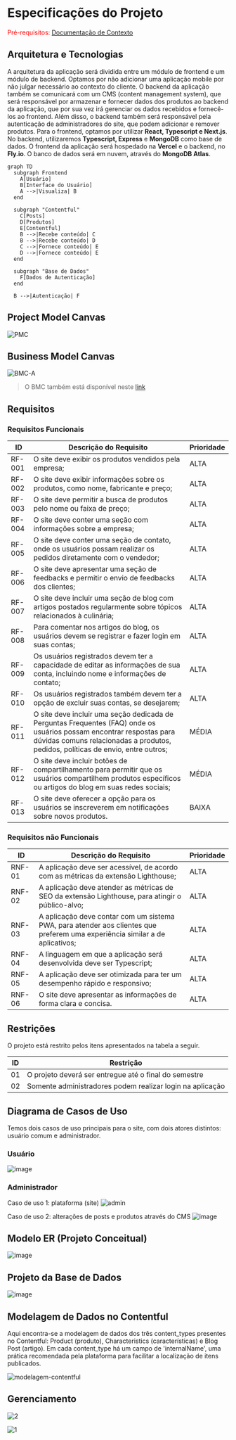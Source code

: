 # Especificações do Projeto

<span style="color:red">Pré-requisitos: <a href="01-Documentação de Contexto.md"> Documentação de Contexto</a></span>

## Arquitetura e Tecnologias
A arquitetura da aplicação será dividida entre um módulo de frontend e um módulo de backend. Optamos por não adicionar uma aplicação mobile por não julgar necessário ao contexto do cliente. 
O backend da aplicação também se comunicará com um CMS (content management system), que será responsável por armazenar e fornecer dados dos produtos ao backend da aplicação, que por sua vez irá gerenciar os dados recebidos e fornecê-los ao frontend. Além disso, o backend também será responsável pela autenticação de administradores do site, que podem adicionar e remover produtos.
Para o frontend, optamos por utilizar **React, Typescript e Next.js**. No backend, utilizaremos **Typescript, Express** e **MongoDB** como base de dados.
O frontend da aplicação será hospedado na **Vercel** e o backend, no **Fly.io**. O banco de dados será em nuvem, através do **MongoDB Atlas**.

```mermaid
graph TD
  subgraph Frontend
    A[Usuário]
    B[Interface do Usuário]
    A -->|Visualiza| B
  end

  subgraph "Contentful"
    C[Posts]
    D[Produtos]
    E[Contentful]
    B -->|Recebe conteúdo| C
    B -->|Recebe conteúdo| D
    C -->|Fornece conteúdo| E
    D -->|Fornece conteúdo| E
  end

  subgraph "Base de Dados"
    F[Dados de Autenticação]
  end

  B -->|Autenticação| F
```
## Project Model Canvas
![PMC](https://github.com/ICEI-PUC-Minas-PMV-ADS/pmv-ads-2024-1-e5-proj-empext-t4-pmv-ads-2024-1-e5-golosinas-imports/assets/81396458/7b0b7681-5a88-45dc-b630-d229fd197d82)


## Business Model Canvas
![BMC-A](https://github.com/ICEI-PUC-Minas-PMV-ADS/pmv-ads-2024-1-e5-proj-empext-t4-pmv-ads-2024-1-e5-golosinas-imports/assets/81396458/cba1d15a-0c08-449c-abd6-78510390a5f3)

> O BMC também está disponível neste <a href="https://next.canvanizer.com/canvas/rFO5QtCGUN2x7"> link </a>

## Requisitos

### Requisitos Funcionais

| ID    | Descrição do Requisito                                              | Prioridade |
|-------|---------------------------------------------------------------------|------------|
| RF-001| O site deve exibir os produtos vendidos pela empresa;                | ALTA       |
| RF-002| O site deve exibir informações sobre os produtos, como nome, fabricante e preço; | ALTA |
| RF-003| O site deve permitir a busca de produtos pelo nome ou faixa de preço; | ALTA       |
| RF-004| O site deve conter uma seção com informações sobre a empresa;        | ALTA       |
| RF-005| O site deve conter uma seção de contato, onde os usuários possam realizar os pedidos diretamente com o vendedor; | ALTA |
| RF-006| O site deve apresentar uma seção de feedbacks e permitir o envio de feedbacks dos clientes; | ALTA |
| RF-007| O site deve incluir uma seção de blog com artigos postados regularmente sobre tópicos relacionados à culinária; | ALTA |
| RF-008| Para comentar nos artigos do blog, os usuários devem se registrar e fazer login em suas contas; | ALTA |
| RF-009| Os usuários registrados devem ter a capacidade de editar as informações de sua conta, incluindo nome e informações de contato; | ALTA |
| RF-010| Os usuários registrados também devem ter a opção de excluir suas contas, se desejarem; | ALTA |
| RF-011| O site deve incluir uma seção dedicada de Perguntas Frequentes (FAQ) onde os usuários possam encontrar respostas para dúvidas comuns relacionadas a produtos, pedidos, políticas de envio, entre outros; | MÉDIA |
| RF-012| O site deve incluir botões de compartilhamento para permitir que os usuários compartilhem produtos específicos ou artigos do blog em suas redes sociais; | MÉDIA |
| RF-013| O site deve oferecer a opção para os usuários se inscreverem em notificações sobre novos produtos. | BAIXA      |


### Requisitos não Funcionais

| ID    | Descrição do Requisito                                                         | Prioridade |
|-------|-------------------------------------------------------------------------------------|------------|
| RNF-01| A aplicação deve ser acessível, de acordo com as métricas da extensão Lighthouse;    | ALTA       |
| RNF-02| A aplicação deve atender as métricas de SEO da extensão Lighthouse, para atingir o público-alvo; | ALTA |
| RNF-03| A aplicação deve contar com um sistema PWA, para atender aos clientes que preferem uma experiência similar a de aplicativos; | ALTA |
| RNF-04| A linguagem em que a aplicação será desenvolvida deve ser Typescript;               | ALTA       |
| RNF-05| A aplicação deve ser otimizada para ter um desempenho rápido e responsivo;         | ALTA       |
| RNF-06| O site deve apresentar as informações de forma clara e concisa.                   | ALTA       |

## Restrições

O projeto está restrito pelos itens apresentados na tabela a seguir.

|ID| Restrição                                             |
|--|-------------------------------------------------------|
|01| O projeto deverá ser entregue até o final do semestre |
|02| Somente administradores podem realizar login na aplicação        |

## Diagrama de Casos de Uso

Temos dois casos de uso principais para o site, com dois atores distintos: usuário comum e administrador.
### Usuário
![image](https://github.com/ICEI-PUC-Minas-PMV-ADS/pmv-ads-2024-1-e5-proj-empext-t4-pmv-ads-2024-1-e5-golosinas-imports/assets/103083123/d6dcb0a9-28cc-4cb7-a033-9c4d09dd9f4c)

### Administrador
Caso de uso 1: plataforma (site)
![admin](https://github.com/ICEI-PUC-Minas-PMV-ADS/pmv-ads-2024-1-e5-proj-empext-t4-pmv-ads-2024-1-e5-golosinas-imports/assets/81396458/3fd03cdf-f0d2-40b7-bb5a-91c95b9de6fc)

Caso de uso 2: alterações de posts e produtos através do CMS
![image](https://github.com/ICEI-PUC-Minas-PMV-ADS/pmv-ads-2024-1-e5-proj-empext-t4-pmv-ads-2024-1-e5-golosinas-imports/assets/103083123/ca7bf483-36d8-4473-a8c7-6987d9c16fdc)


## Modelo ER (Projeto Conceitual)

![image](https://github.com/ICEI-PUC-Minas-PMV-ADS/pmv-ads-2024-1-e5-proj-empext-t4-pmv-ads-2024-1-e5-golosinas-imports/assets/103083123/68d299c2-a01c-4fcd-8f5c-24c9e0eb919a)


## Projeto da Base de Dados

![image](https://github.com/ICEI-PUC-Minas-PMV-ADS/pmv-ads-2024-1-e5-proj-empext-t4-pmv-ads-2024-1-e5-golosinas-imports/assets/103083123/40d3eead-3be9-4483-bc95-c8a24ac1b595)

## Modelagem de Dados no Contentful
Aqui encontra-se a modelagem de dados dos três content_types presentes no Contentful: Product (produto), Characteristics (características) e Blog Post (artigo). Em cada content_type há um campo de 'internalName', uma prática recomendada pela plataforma para facilitar a localização de itens publicados.

![modelagem-contentful](https://github.com/ICEI-PUC-Minas-PMV-ADS/pmv-ads-2024-1-e5-proj-empext-t4-pmv-ads-2024-1-e5-golosinas-imports/assets/81396458/6650b2f5-5de4-4933-adc4-66ee4521895e)


## Gerenciamento

![2](https://github.com/ICEI-PUC-Minas-PMV-ADS/pmv-ads-2024-1-e5-proj-empext-t4-pmv-ads-2024-1-e5-golosinas-imports/assets/81396458/064320e3-18a0-4a0d-92f9-5bbe3f672da2)

![1](https://github.com/ICEI-PUC-Minas-PMV-ADS/pmv-ads-2024-1-e5-proj-empext-t4-pmv-ads-2024-1-e5-golosinas-imports/assets/81396458/530b7abb-7bfa-49cd-9f87-de397f31ce46)

